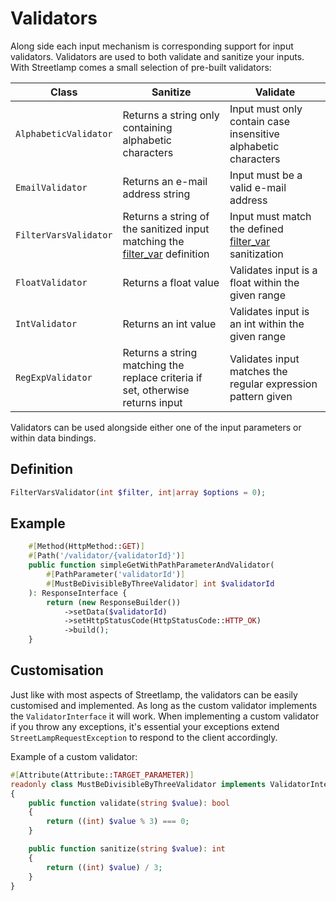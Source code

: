 
# Validators

Along side each input mechanism is corresponding support for input validators.
Validators are used to both validate and sanitize your inputs.
With Streetlamp comes a small selection of pre-built validators:

| Class                 | Sanitize                                                                                                                            | Validate                                                                                                      |
|-----------------------|-------------------------------------------------------------------------------------------------------------------------------------|---------------------------------------------------------------------------------------------------------------|
| `AlphabeticValidator` | Returns a string only containing alphabetic characters                                                                              | Input must only contain case insensitive alphabetic characters                                                |
| `EmailValidator`      | Returns an e-mail address string                                                                                                    | Input must be a valid e-mail address                                                                          |
| `FilterVarsValidator` | Returns a string of the sanitized input matching the [filter_var](https://www.php.net/manual/en/function.filter-var.php) definition | Input must match the defined [filter_var](https://www.php.net/manual/en/function.filter-var.php) sanitization |
| `FloatValidator`      | Returns a float value                                                                                                               | Validates input is a float within the given range                                                             |
| `IntValidator`        | Returns an int value                                                                                                                | Validates input is an int within the given range                                                              |
| `RegExpValidator`     | Returns a string matching the replace criteria if set, otherwise returns input                                                      | Validates input matches the regular expression pattern given                                                  |

Validators can be used alongside either one of the input parameters or within data bindings.

## Definition

```php
FilterVarsValidator(int $filter, int|array $options = 0);
```

## Example

```php
    #[Method(HttpMethod::GET)]
    #[Path('/validator/{validatorId}')]
    public function simpleGetWithPathParameterAndValidator(
        #[PathParameter('validatorId')] 
        #[MustBeDivisibleByThreeValidator] int $validatorId
    ): ResponseInterface {
        return (new ResponseBuilder())
            ->setData($validatorId)
            ->setHttpStatusCode(HttpStatusCode::HTTP_OK)
            ->build();
    }
```

## Customisation

Just like with most aspects of Streetlamp, the validators can be easily customised and implemented.
As long as the custom validator implements the `ValidatorInterface` it will work.
When implementing a custom validator if you throw any exceptions, it's essential your exceptions extend `StreetLampRequestException` to respond to the client accordingly.

Example of a custom validator:

```php
#[Attribute(Attribute::TARGET_PARAMETER)]
readonly class MustBeDivisibleByThreeValidator implements ValidatorInterface
{
    public function validate(string $value): bool
    {
        return ((int) $value % 3) === 0;
    }

    public function sanitize(string $value): int
    {
        return ((int) $value) / 3;
    }
}
```
